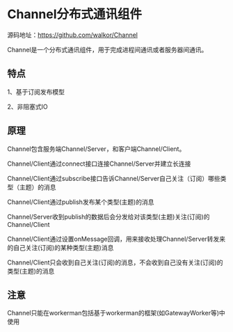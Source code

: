 # Channel分布式通讯组件

源码地址：https://github.com/walkor/Channel


Channel是一个分布式通讯组件，用于完成进程间通讯或者服务器间通讯。


## 特点
1、基于订阅发布模型

2、非阻塞式IO

## 原理

Channel包含服务端Channel/Server，和客户端Channel/Client。

Channel/Client通过connect接口连接Channel/Server并建立长连接

Channel/Client通过subscribe接口告诉Channel/Server自己关注（订阅）哪些类型（主题）的消息

Channel/Client通过publish发布某个类型(主题)的消息

Channel/Server收到publish的数据后会分发给对该类型(主题)关注(订阅)的Channel/Client

Channel/Client通过设置onMessage回调，用来接收处理Channel/Server转发来的自己关注(订阅)的某种类型(主题)消息

Channel/Client只会收到自己关注(订阅)的消息，不会收到自己没有关注(订阅)的类型(主题)的消息



## 注意
Channel只能在workerman包括基于workerman的框架(如GatewayWorker等)中使用



